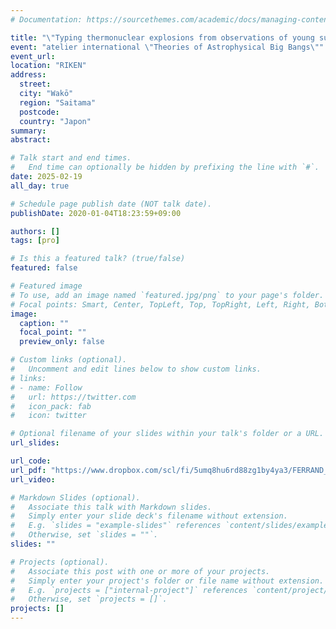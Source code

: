 ```yaml
---
# Documentation: https://sourcethemes.com/academic/docs/managing-content/

title: "\"Typing thermonuclear explosions from observations of young supernova remnants\""
event: "atelier international \"Theories of Astrophysical Big Bangs\""
event_url:
location: "RIKEN"
address:
  street:
  city: "Wakō"
  region: "Saitama"
  postcode:
  country: "Japon"
summary:
abstract:

# Talk start and end times.
#   End time can optionally be hidden by prefixing the line with `#`.
date: 2025-02-19
all_day: true

# Schedule page publish date (NOT talk date).
publishDate: 2020-01-04T18:23:59+09:00

authors: []
tags: [pro]

# Is this a featured talk? (true/false)
featured: false

# Featured image
# To use, add an image named `featured.jpg/png` to your page's folder.
# Focal points: Smart, Center, TopLeft, Top, TopRight, Left, Right, BottomLeft, Bottom, BottomRight.
image:
  caption: ""
  focal_point: ""
  preview_only: false

# Custom links (optional).
#   Uncomment and edit lines below to show custom links.
# links:
# - name: Follow
#   url: https://twitter.com
#   icon_pack: fab
#   icon: twitter

# Optional filename of your slides within your talk's folder or a URL.
url_slides:

url_code:
url_pdf: "https://www.dropbox.com/scl/fi/5umq8hu6rd88zg1by4ya3/FERRAND_2025-02-19_ABBL_SN2SNR.pdf?rlkey=8s8759rr9flxsvs5efj18yc0p&dl=0"
url_video:

# Markdown Slides (optional).
#   Associate this talk with Markdown slides.
#   Simply enter your slide deck's filename without extension.
#   E.g. `slides = "example-slides"` references `content/slides/example-slides.md`.
#   Otherwise, set `slides = ""`.
slides: ""

# Projects (optional).
#   Associate this post with one or more of your projects.
#   Simply enter your project's folder or file name without extension.
#   E.g. `projects = ["internal-project"]` references `content/project/deep-learning/index.md`.
#   Otherwise, set `projects = []`.
projects: []
---
```

